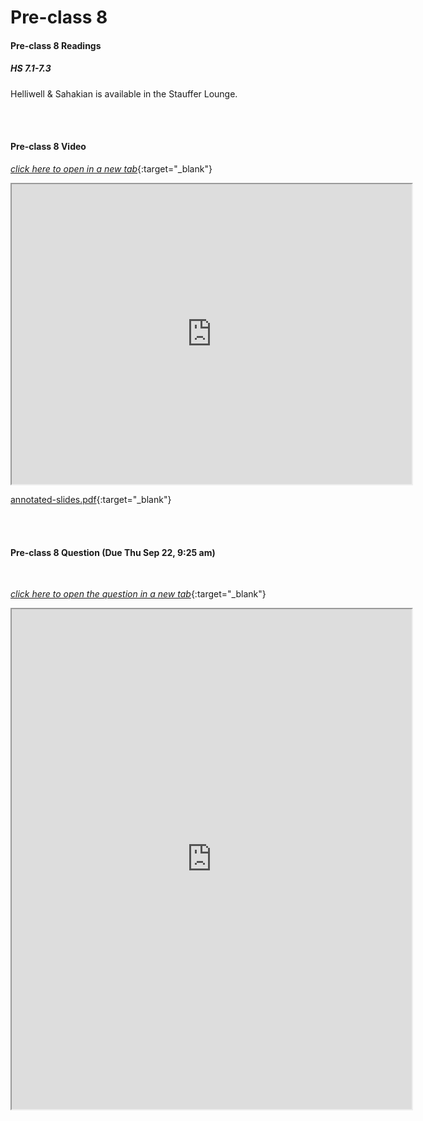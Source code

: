 # Pre-class 8

#### Pre-class 8 Readings

##### HS 7.1-7.3

Helliwell & Sahakian is available in the Stauffer Lounge.  

<br>
<br>

#### Pre-class 8 Video

[*click here to open in a new tab*](https://drive.google.com/file/d/1nrLJmg2sywwUceJzNPAAPjWkngKHfubM/view?usp=sharing){:target="_blank"}

<iframe src="https://drive.google.com/file/d/1nrLJmg2sywwUceJzNPAAPjWkngKHfubM/preview" width="640" height="480" frameborder="20" marginheight="0" marginwidth="0">Loading…
</iframe>

[annotated-slides.pdf](https://drive.google.com/file/d/1gS1XfJ3lgLDmyu-UThCJRJ9bq-d5w2QJ/view?usp=sharing){:target="_blank"}

<br>
<br>

#### Pre-class 8 Question (Due Thu Sep 22, 9:25 am)

<br>

[*click here to open the question in a new tab*](https://forms.gle/wGZr6hF9h1duwGmh7){:target="_blank"}

<iframe src="https://docs.google.com/forms/d/e/1FAIpQLSeNDTiR2Gj2kdVfNKs82qvncrY7nJjWcJ-Ba-x6zWdG3JrcGA/viewform?embedded=true" width="640" height="800" frameborder="20" marginheight="0" marginwidth="0">Loading…
</iframe>

